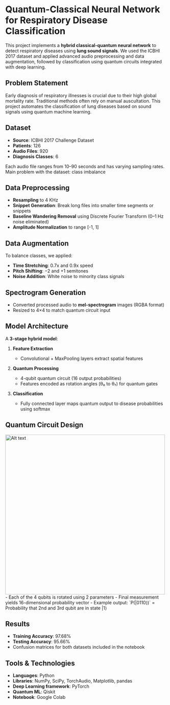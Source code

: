 

# Quantum-Classical Neural Network for Respiratory Disease Classification

This project implements a **hybrid classical-quantum neural network** to detect respiratory diseases using **lung sound signals**. We used the ICBHI 2017 dataset and applied advanced audio preprocessing and data augmentation, followed by classification using quantum circuits integrated with deep learning.

## Problem Statement

Early diagnosis of respiratory illnesses is crucial due to their high global mortality rate. Traditional methods often rely on manual auscultation. This project automates the classification of lung diseases based on sound signals using quantum machine learning.

## Dataset

- **Source**: ICBHI 2017 Challenge Dataset  
- **Patients**: 126  
- **Audio Files**: 920 
- **Diagnosis Classes**: 6 

Each audio file ranges from 10–90 seconds and has varying sampling rates.
Main problem with the dataset: class imbalance

## Data Preprocessing

- **Resampling** to 4 KHz
- **Snippet Generation**: Break long files into smaller time segments or snippets
- **Baseline Wandering Removal** using Discrete Fourier Transform (0–1 Hz noise eliminated)
- **Amplitude Normalization** to range [-1, 1]

## Data Augmentation

To balance classes, we applied:
- **Time Stretching**: 0.7x and 0.9x speed
- **Pitch Shifting**: −2 and +1 semitones
- **Noise Addition**: White noise to minority class signals

## Spectrogram Generation

- Converted processed audio to **mel-spectrogram** images (RGBA format)
- Resized to 4×4 to match quantum circuit input

## Model Architecture

A **3-stage hybrid model**:

1. **Feature Extraction**  
   - Convolutional + MaxPooling layers extract spatial features

2. **Quantum Processing**  
   - 4-qubit quantum circuit (16 output probabilities)  
   - Features encoded as rotation angles (θ₀ to θ₇) for quantum gates

3. **Classification**  
   - Fully connected layer maps quantum output to disease probabilities using softmax

## Quantum Circuit Design

<img src="images/Screenshot\_(7).png" alt="Alt text" width="500"/>
- Each of the 4 qubits is rotated using 2 parameters
- Final measurement yields 16-dimensional probability vector
- Example output: `P(|0110⟩)` = Probability that 2nd and 3rd qubit are in state |1⟩

## Results

- **Training Accuracy**: 97.68%  
- **Testing Accuracy**: 95.66%  
- Confusion matrices for both datasets included in the notebook

## Tools & Technologies

- **Languages**: Python  
- **Libraries**: NumPy, SciPy, TorchAudio, Matplotlib, pandas
- **Deep Learning framework**: PyTorch  
- **Quantum ML**: Qiskit 
- **Notebook**: Google Colab 




